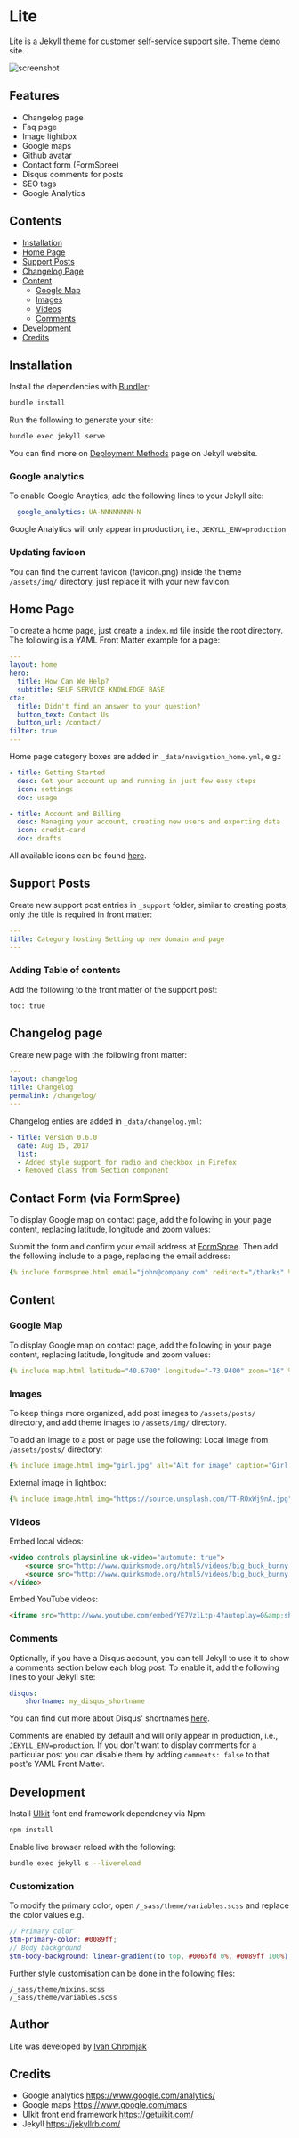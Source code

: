 # Lite

Lite is a Jekyll theme for customer self-service support site. Theme [demo](https://lite.jekyll.plus/) site.

![screenshot](https://lite.jekyll.plus/assets/img/screenshot.png)

## Features

* Changelog page
* Faq page
* Image lightbox
* Google maps
* Github avatar
* Contact form (FormSpree)
* Disqus comments for posts
* SEO tags
* Google Analytics

## Contents
- [Installation](#installation)
- [Home Page](#home-page)
- [Support Posts](#support-posts)
- [Changelog Page](#changelog-page)
- [Content](#content)
  - [Google Map](#google-map)
  - [Images](#images)
  - [Videos](#videos)
  - [Comments](#comments)    
- [Development](#development)
- [Credits](#credits)

## Installation

Install the dependencies with [Bundler](http://bundler.io/):

```bash
bundle install
```

Run the following to generate your site:
```bash
bundle exec jekyll serve
```

You can find more on [Deployment Methods](https://jekyllrb.com/docs/deployment-methods/) page on Jekyll website.

### Google analytics

To enable Google Anaytics, add the following lines to your Jekyll site:

```yaml
  google_analytics: UA-NNNNNNNN-N
```

Google Analytics will only appear in production, i.e., `JEKYLL_ENV=production`

### Updating favicon

You can find the current favicon (favicon.png) inside the theme `/assets/img/` directory, just replace it with your new favicon.

## Home Page

To create a home page, just create a `index.md` file inside the root directory. The following is a YAML Front Matter example for a page:

```yaml
---
layout: home
hero:
  title: How Can We Help?
  subtitle: SELF SERVICE KNOWLEDGE BASE
cta:
  title: Didn't find an answer to your question?
  button_text: Contact Us   
  button_url: /contact/
filter: true
---
```

Home page category boxes are added in `_data/navigation_home.yml`, e.g.:
```yml
- title: Getting Started
  desc: Get your account up and running in just few easy steps
  icon: settings
  doc: usage

- title: Account and Billing
  desc: Managing your account, creating new users and exporting data
  icon: credit-card
  doc: drafts
```

All available icons can be found [here](https://getuikit.com/docs/icon#library).

## Support Posts

Create new support post entries in `_support` folder, similar to creating posts, only the title is required in front matter:

```yml
---
title: Category hosting Setting up new domain and page
---
```

### Adding Table of contents
Add the following to the front matter of the support post:
```
toc: true
```

## Changelog page

Create  new page with the following front matter:

```yml
---
layout: changelog
title: Changelog
permalink: /changelog/
---
```

Changelog enties are added in `_data/changelog.yml`:

```yml
- title: Version 0.6.0
  date: Aug 15, 2017
  list:
  - Added style support for radio and checkbox in Firefox
  - Removed class from Section component
```

## Contact Form (via FormSpree)

To display Google map on contact page, add the following in your page content, replacing latitude, longitude and zoom values:

Submit the form and confirm your email address at [FormSpree](https://formspree.io/). Then add the following include to a page, replacing the email address:

```yaml
{% include formspree.html email="john@company.com" redirect="/thanks" %}
```

## Content

### Google Map

To display Google map on contact page, add the following in your page content, replacing latitude, longitude and zoom values:

```yaml
{% include map.html latitude="40.6700" longitude="-73.9400" zoom="16" %}
```

### Images
To keep things more organized, add post images to `/assets/posts/` directory, and add theme images to `/assets/img/` directory.

To add an image to a post or page use the following:
Local image from `/assets/posts/` directory:
```yaml
{% include image.html img="girl.jpg" alt="Alt for image" caption="Girl on a rock" %}
```
External image in lightbox:
```yaml
{% include image.html img="https://source.unsplash.com/TT-ROxWj9nA.jpg" lightbox="true" alt="Alt for image" caption="Image in lightbox" %}
```


### Videos
Embed local videos:
```html
<video controls playsinline uk-video="automute: true">
    <source src="http://www.quirksmode.org/html5/videos/big_buck_bunny.mp4" type="video/mp4">
    <source src="http://www.quirksmode.org/html5/videos/big_buck_bunny.ogv" type="video/ogg">
</video>
```
Embed YouTube videos:
```html
<iframe src="http://www.youtube.com/embed/YE7VzlLtp-4?autoplay=0&amp;showinfo=0&amp;rel=0&amp;modestbranding=1&amp;playsinline=1" width="600" height="340" frameborder="0" allowfullscreen uk-responsive uk-video="automute: true"></iframe>
```

### Comments

Optionally, if you have a Disqus account, you can tell Jekyll to use it to show a comments section below each blog post. To enable it, add the following lines to your Jekyll site:

```yaml
disqus:
    shortname: my_disqus_shortname
```

You can find out more about Disqus' shortnames [here](https://help.disqus.com/customer/portal/articles/466208).

Comments are enabled by default and will only appear in production, i.e., `JEKYLL_ENV=production`. If you don't want to display comments for a particular post you can disable them by adding `comments: false` to that post's YAML Front Matter.


## Development

Install [UIkit](https://getuikit.com/) font end framework dependency via Npm:
```bash
npm install
```
Enable live browser reload with the following:
```bash
bundle exec jekyll s --livereload
```

### Customization

To modify the primary color, open `/_sass/theme/variables.scss` and replace the color values e.g.:

```scss
// Primary color
$tm-primary-color: #0089ff;
// Body background
$tm-body-background: linear-gradient(to top, #0065fd 0%, #0089ff 100%);
```

Further style customisation can be done in the following files:
```
/_sass/theme/mixins.scss
/_sass/theme/variables.scss
```

## Author

Lite was developed by [Ivan Chromjak](https://ivanchromjak.com)

## Credits

- Google analytics https://www.google.com/analytics/
- Google maps https://www.google.com/maps
- UIkit front end framework https://getuikit.com/
- Jekyll https://jekyllrb.com/
